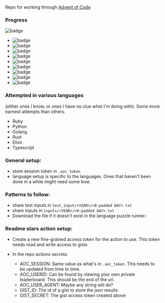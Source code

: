 Repo for working through [Advent of Code](http://adventofcode.com)

### Progress

![badge](https://img.shields.io/endpoint?label=Total%20Stars%20%E2%AD%90&url=https%3A%2F%2Fgist.githubusercontent.com%2Ffdm1%2F88c3907f142f24c32e91ce1dc79729f3%2Fraw%2Faoc_stars_total.json)
- ![badge](https://img.shields.io/endpoint?label=2015%20Stars%20%E2%AD%90&url=https%3A%2F%2Fgist.githubusercontent.com%2Ffdm1%2F88c3907f142f24c32e91ce1dc79729f3%2Fraw%2Faoc_stars_2015.json)
- ![badge](https://img.shields.io/endpoint?label=2016%20Stars%20%E2%AD%90&url=https%3A%2F%2Fgist.githubusercontent.com%2Ffdm1%2F88c3907f142f24c32e91ce1dc79729f3%2Fraw%2Faoc_stars_2016.json)
- ![badge](https://img.shields.io/endpoint?label=2017%20Stars%20%E2%AD%90&url=https%3A%2F%2Fgist.githubusercontent.com%2Ffdm1%2F88c3907f142f24c32e91ce1dc79729f3%2Fraw%2Faoc_stars_2017.json)
- ![badge](https://img.shields.io/endpoint?label=2018%20Stars%20%E2%AD%90&url=https%3A%2F%2Fgist.githubusercontent.com%2Ffdm1%2F88c3907f142f24c32e91ce1dc79729f3%2Fraw%2Faoc_stars_2018.json)
- ![badge](https://img.shields.io/endpoint?label=2019%20Stars%20%E2%AD%90&url=https%3A%2F%2Fgist.githubusercontent.com%2Ffdm1%2F88c3907f142f24c32e91ce1dc79729f3%2Fraw%2Faoc_stars_2019.json)
- ![badge](https://img.shields.io/endpoint?label=2020%20Stars%20%E2%AD%90&url=https%3A%2F%2Fgist.githubusercontent.com%2Ffdm1%2F88c3907f142f24c32e91ce1dc79729f3%2Fraw%2Faoc_stars_2020.json)
- ![badge](https://img.shields.io/endpoint?label=2021%20Stars%20%E2%AD%90&url=https%3A%2F%2Fgist.githubusercontent.com%2Ffdm1%2F88c3907f142f24c32e91ce1dc79729f3%2Fraw%2Faoc_stars_2021.json)
- ![badge](https://img.shields.io/endpoint?label=2022%20Stars%20%E2%AD%90&url=https%3A%2F%2Fgist.githubusercontent.com%2Ffdm1%2F88c3907f142f24c32e91ce1dc79729f3%2Fraw%2Faoc_stars_2022.json)
- ![badge](https://img.shields.io/endpoint?label=2023%20Stars%20%E2%AD%90&url=https%3A%2F%2Fgist.githubusercontent.com%2Ffdm1%2F88c3907f142f24c32e91ce1dc79729f3%2Fraw%2Faoc_stars_2023.json)

### Attempted in various languages

(either ones I know, or ones I have no clue what I'm doing with). Some more earnest attempts than others.

- Ruby
- Python
- Golang
- Rust
- Elixir
- Typescript

### General setup:

- store session token in `.aoc_token`
- language setup is specific to the languages. Ones that haven't been done in a while might need some love.

### Patterns to follow:

- share test inputs in `test_input/<YEAR>/<0-padded DAY>.txt`
- share inputs in `inputs/<YEAR>/<0-padded DAY>.txt`
- Download the file if it doesn't exist in the language puzzle runner.:

### Readme stars action setup:

- Create a new fine-grained access token for the action to use. This token needs read and write access to gists

- In the repo actions secrets:
  - AOC_SESSION: Same value as what's in `.aoc_token`. This needs to be updated from time to time.
  - AOC_USERID: Can be found by viewing your own private leaderboard. This should be the end of the url.
  - AOC_USER_AGENT: Maybe any string will do?
  - GIST_ID: The id of a gist to store the json results
  - GIST_SECRET: The gist access token created above

